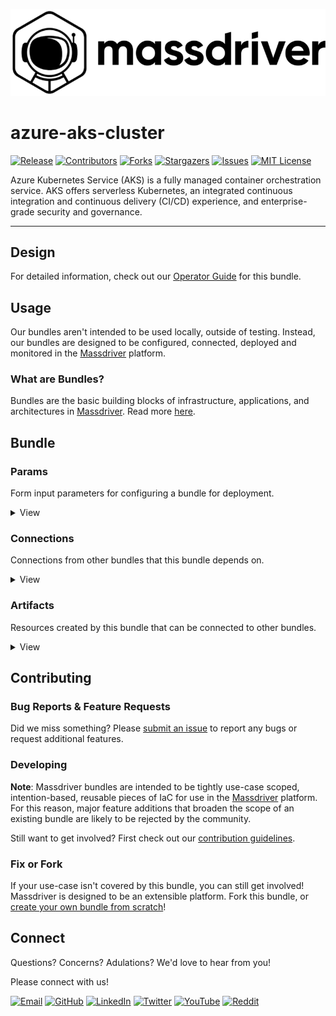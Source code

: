 




[![Massdriver][logo]][website]

# azure-aks-cluster

[![Release][release_shield]][release_url]
[![Contributors][contributors_shield]][contributors_url]
[![Forks][forks_shield]][forks_url]
[![Stargazers][stars_shield]][stars_url]
[![Issues][issues_shield]][issues_url]
[![MIT License][license_shield]][license_url]

<!--
##### STILL NEED TO GET SLACK WORKING ###
[!["Slack Community"](%s)][slack]
-->


Azure Kubernetes Service (AKS) is a fully managed container orchestration service. AKS offers serverless Kubernetes, an integrated continuous integration and continuous delivery (CI/CD) experience, and enterprise-grade security and governance.


---

## Design

For detailed information, check out our [Operator Guide](operator.mdx) for this bundle.

## Usage

Our bundles aren't intended to be used locally, outside of testing. Instead, our bundles are designed to be configured, connected, deployed and monitored in the [Massdriver][website] platform.

### What are Bundles?

Bundles are the basic building blocks of infrastructure, applications, and architectures in [Massdriver][website]. Read more [here](https://docs.massdriver.cloud/concepts/bundles).

## Bundle

### Params

Form input parameters for configuring a bundle for deployment.

<details>
<summary>View</summary>

<!-- PARAMS:START -->
## Properties

- **`cluster`** *(object)*: Configure the Kubernetes cluster.
  - **`enable_log_analytics`** *(boolean)*: Enable Log Analytics for this cluster. Default: `False`.
  - **`kubernetes_version`** *(string)*: The version of Kubernetes that should be used for this cluster. You will be able to upgrade this version after creating the cluster, but you cannot downgrade the version. Must be one of: `['1.23', '1.22']`. Default: `1.23`.
- **`core_services`** *(object)*: Configure core services in Kubernetes for Massdriver to manage.
  - **`azure_dns_zones`** *(array)*: Add an Azure DNS Zone associated with this cluster to allow Kubernetes to automatically manage DNS records and SSL certificates.
    - **Items** *(string)*
  - **`enable_ingress`** *(boolean)*: Enabling this will create an NGINX Ingress Controller in the cluster, allowing internet traffic to flow into web accessible services within the cluster. Default: `False`.
- **`node_groups`** *(object)*: The node groups that should be used for this cluster.
  - **`additional_node_groups`** *(array)*: Default: `[]`.
    - **Items** *(object)*
      - **`max_size`** *(number)*: Maximum number of instances in the node group. Minimum: `1`. Maximum: `1000`. Default: `10`.
      - **`min_size`** *(number)*: Minimum number of instances in the node group. Minimum: `1`. Maximum: `1000`. Default: `1`.
      - **`name`** *(string)*
      - **`node_size`** *(string)*: Compute size to use in the node group (D = General Purpose, E = Memory Optimized, F = Compute Optimized). Changing this forces a deletion and re-creation of the node group.
        - **One of**
          - D2s (2 vCores, 8 GiB memory)
          - D4s (4 vCores, 16 GiB memory)
          - D8s (8 vCores, 32 GiB memory)
          - D16s (16 vCores, 64 GiB memory)
          - D32s (32 vCores, 64 GiB memory)
          - D64s (64 vCores, 256 GiB memory)
          - E2s (2 vCores, 16 GiB memory)
          - E4s (4 vCores, 32 GiB memory)
          - E8s (8 vCores, 64 GiB memory)
          - E16s (8 vCores, 128 GiB memory)
          - E32s (32 vCores, 256 GiB memory)
          - E64s (64 vCores, 432 GiB memory)
          - F2s (2 vCores, 4 GiB memory)
          - F4s (4 vCores, 8 GiB memory)
          - F8s (8 vCores, 16 GiB memory)
          - F16s (16 vCores, 32 GiB memory)
          - F32s (32 vCores, 64 GiB memory)
          - F64s (64 vCores, 128 GiB memory)
  - **`default_node_group`** *(object)*: Configuration of the node group.
    - **`max_size`** *(number)*: Maximum number of instances in the node group. Minimum: `1`. Maximum: `1000`. Default: `10`.
    - **`min_size`** *(number)*: Minimum number of instances in the node group. Minimum: `1`. Maximum: `1000`. Default: `1`.
    - **`name`** *(string)*: The name of the node group.
    - **`node_size`** *(string)*: Compute size to use in the node group (D = General Purpose, E = Memory Optimized, F = Compute Optimized). Changing this forces a deletion and re-creation of the node group.
      - **One of**
        - D2s (2 vCores, 8 GiB memory)
        - D4s (4 vCores, 16 GiB memory)
        - D8s (8 vCores, 32 GiB memory)
        - D16s (16 vCores, 64 GiB memory)
        - D32s (32 vCores, 64 GiB memory)
        - D64s (64 vCores, 256 GiB memory)
        - E2s (2 vCores, 16 GiB memory)
        - E4s (4 vCores, 32 GiB memory)
        - E8s (8 vCores, 64 GiB memory)
        - E16s (8 vCores, 128 GiB memory)
        - E32s (32 vCores, 256 GiB memory)
        - E64s (64 vCores, 432 GiB memory)
        - F2s (2 vCores, 4 GiB memory)
        - F4s (4 vCores, 8 GiB memory)
        - F8s (8 vCores, 16 GiB memory)
        - F16s (16 vCores, 32 GiB memory)
        - F32s (32 vCores, 64 GiB memory)
        - F64s (64 vCores, 128 GiB memory)
- **`observability`** *(object)*: Configure logging and metrics collection and delivery for your entire cluster.
  - **`logging`** *(object)*: Configure logging for your cluster.
    - **`destination`** *(string)*: Where to send logs. Default: `disabled`.
      - **One of**
        - OpenSearch (in cluster)
        - Disabled
## Examples

  ```json
  {
      "__name": "Development",
      "node_groups": {
          "default_node_group": {
              "max_size": 10,
              "min_size": 1,
              "name": "default",
              "node_size": "Standard_D2s_v3"
          }
      }
  }
  ```

  ```json
  {
      "__name": "Production",
      "node_groups": {
          "additional_node_groups": [
              {
                  "max_size": 10,
                  "min_size": 1,
                  "name": "shared",
                  "node_size": "Standard_D8s_v3"
              }
          ],
          "default_node_group": {
              "max_size": 10,
              "min_size": 1,
              "name": "default",
              "node_size": "Standard_D8s_v3"
          }
      }
  }
  ```

<!-- PARAMS:END -->

</details>

### Connections

Connections from other bundles that this bundle depends on.

<details>
<summary>View</summary>

<!-- CONNECTIONS:START -->
## Properties

- **`azure_service_principal`** *(object)*: . Cannot contain additional properties.
  - **`data`** *(object)*
    - **`client_id`** *(string)*: A valid UUID field.

      Examples:
      ```json
      "123xyz99-ab34-56cd-e7f8-456abc1q2w3e"
      ```

    - **`client_secret`** *(string)*
    - **`subscription_id`** *(string)*: A valid UUID field.

      Examples:
      ```json
      "123xyz99-ab34-56cd-e7f8-456abc1q2w3e"
      ```

    - **`tenant_id`** *(string)*: A valid UUID field.

      Examples:
      ```json
      "123xyz99-ab34-56cd-e7f8-456abc1q2w3e"
      ```

  - **`specs`** *(object)*
- **`vnet`** *(object)*: . Cannot contain additional properties.
  - **`data`** *(object)*
    - **`infrastructure`** *(object)*
      - **`cidr`** *(string)*

        Examples:
        ```json
        "10.100.0.0/16"
        ```

        ```json
        "192.24.12.0/22"
        ```

      - **`default_subnet_id`** *(string)*: Azure Resource ID.

        Examples:
        ```json
        "/subscriptions/12345678-1234-1234-abcd-1234567890ab/resourceGroups/resource-group-name/providers/Microsoft.Network/virtualNetworks/network-name"
        ```

      - **`id`** *(string)*: Azure Resource ID.

        Examples:
        ```json
        "/subscriptions/12345678-1234-1234-abcd-1234567890ab/resourceGroups/resource-group-name/providers/Microsoft.Network/virtualNetworks/network-name"
        ```

  - **`specs`** *(object)*
    - **`azure`** *(object)*: .
      - **`region`** *(string)*: Select the Azure region you'd like to provision your resources in.
        - **One of**
          - East US
          - North Central US
          - South Central US
          - West US
<!-- CONNECTIONS:END -->

</details>

### Artifacts

Resources created by this bundle that can be connected to other bundles.

<details>
<summary>View</summary>

<!-- ARTIFACTS:START -->
## Properties

- **`kubernetes_cluster`** *(object)*: Kubernetes cluster authentication and cloud-specific configuration. Cannot contain additional properties.
  - **`data`** *(object)*
    - **`authentication`** *(object)*
      - **`cluster`** *(object)*
        - **`certificate-authority-data`** *(string)*
        - **`server`** *(string)*
      - **`user`** *(object)*
        - **`token`** *(string)*
    - **`infrastructure`** *(object)*: Cloud specific Kubernetes configuration data.
      - **One of**
        - AWS EKS infrastructure config*object*: . Cannot contain additional properties.
          - **`arn`** *(string)*: Amazon Resource Name.

            Examples:
            ```json
            "arn:aws:rds::ACCOUNT_NUMBER:db/prod"
            ```

            ```json
            "arn:aws:ec2::ACCOUNT_NUMBER:vpc/vpc-foo"
            ```

          - **`oidc_issuer_url`** *(string)*: An HTTPS endpoint URL.

            Examples:
            ```json
            "https://example.com/some/path"
            ```

            ```json
            "https://massdriver.cloud"
            ```

        - Azure Infrastructure Resource ID*object*: Minimal Azure Infrastructure Config. Cannot contain additional properties.
          - **`ari`** *(string)*: Azure Resource ID.

            Examples:
            ```json
            "/subscriptions/12345678-1234-1234-abcd-1234567890ab/resourceGroups/resource-group-name/providers/Microsoft.Network/virtualNetworks/network-name"
            ```

        - GCP Infrastructure GRN*object*: Minimal GCP Infrastructure Config. Cannot contain additional properties.
          - **`grn`** *(string)*: GCP Resource Name (GRN).

            Examples:
            ```json
            "projects/my-project/global/networks/my-global-network"
            ```

            ```json
            "projects/my-project/regions/us-west2/subnetworks/my-subnetwork"
            ```

            ```json
            "projects/my-project/topics/my-pubsub-topic"
            ```

            ```json
            "projects/my-project/subscriptions/my-pubsub-subscription"
            ```

            ```json
            "projects/my-project/locations/us-west2/instances/my-redis-instance"
            ```

            ```json
            "projects/my-project/locations/us-west2/clusters/my-gke-cluster"
            ```

  - **`specs`** *(object)*
    - **`kubernetes`** *(object)*: Kubernetes distribution and version specifications.
      - **`cloud`** *(string)*: Must be one of: `['aws', 'gcp', 'azure']`.
      - **`distribution`** *(string)*: Must be one of: `['eks', 'gke', 'aks']`.
      - **`platform_version`** *(string)*
      - **`version`** *(string)*
<!-- ARTIFACTS:END -->

</details>

## Contributing

<!-- CONTRIBUTING:START -->

### Bug Reports & Feature Requests

Did we miss something? Please [submit an issue](https://github.com/massdriver-cloud/azure-aks-cluster/issues) to report any bugs or request additional features.

### Developing

**Note**: Massdriver bundles are intended to be tightly use-case scoped, intention-based, reusable pieces of IaC for use in the [Massdriver][website] platform. For this reason, major feature additions that broaden the scope of an existing bundle are likely to be rejected by the community.

Still want to get involved? First check out our [contribution guidelines](https://docs.massdriver.cloud/bundles/contributing).

### Fix or Fork

If your use-case isn't covered by this bundle, you can still get involved! Massdriver is designed to be an extensible platform. Fork this bundle, or [create your own bundle from scratch](https://docs.massdriver.cloud/bundles/development)!

<!-- CONTRIBUTING:END -->

## Connect

<!-- CONNECT:START -->

Questions? Concerns? Adulations? We'd love to hear from you!

Please connect with us!

[![Email][email_shield]][email_url]
[![GitHub][github_shield]][github_url]
[![LinkedIn][linkedin_shield]][linkedin_url]
[![Twitter][twitter_shield]][twitter_url]
[![YouTube][youtube_shield]][youtube_url]
[![Reddit][reddit_shield]][reddit_url]

<!-- markdownlint-disable -->

[logo]: https://raw.githubusercontent.com/massdriver-cloud/docs/main/static/img/logo-with-logotype-horizontal-400x110.svg
[docs]: https://docs.massdriver.cloud/?utm_source=github&utm_medium=readme&utm_campaign=azure-aks-cluster&utm_content=docs
[website]: https://www.massdriver.cloud/?utm_source=github&utm_medium=readme&utm_campaign=azure-aks-cluster&utm_content=website
[github]: https://github.com/massdriver-cloud?utm_source=github&utm_medium=readme&utm_campaign=azure-aks-cluster&utm_content=github
[slack]: https://massdriverworkspace.slack.com/?utm_source=github&utm_medium=readme&utm_campaign=azure-aks-cluster&utm_content=slack
[linkedin]: https://www.linkedin.com/company/massdriver/?utm_source=github&utm_medium=readme&utm_campaign=azure-aks-cluster&utm_content=linkedin



[contributors_shield]: https://img.shields.io/github/contributors/massdriver-cloud/azure-aks-cluster.svg?style=for-the-badge
[contributors_url]: https://github.com/massdriver-cloud/azure-aks-cluster/graphs/contributors
[forks_shield]: https://img.shields.io/github/forks/massdriver-cloud/azure-aks-cluster.svg?style=for-the-badge
[forks_url]: https://github.com/massdriver-cloud/azure-aks-cluster/network/members
[stars_shield]: https://img.shields.io/github/stars/massdriver-cloud/azure-aks-cluster.svg?style=for-the-badge
[stars_url]: https://github.com/massdriver-cloud/azure-aks-cluster/stargazers
[issues_shield]: https://img.shields.io/github/issues/massdriver-cloud/azure-aks-cluster.svg?style=for-the-badge
[issues_url]: https://github.com/massdriver-cloud/azure-aks-cluster/issues
[release_url]: https://github.com/massdriver-cloud/azure-aks-cluster/releases/latest
[release_shield]: https://img.shields.io/github/release/massdriver-cloud/azure-aks-cluster.svg?style=for-the-badge
[license_shield]: https://img.shields.io/github/license/massdriver-cloud/azure-aks-cluster.svg?style=for-the-badge
[license_url]: https://github.com/massdriver-cloud/azure-aks-cluster/blob/main/LICENSE


[email_url]: mailto:support@massdriver.cloud
[email_shield]: https://img.shields.io/badge/email-Massdriver-black.svg?style=for-the-badge&logo=mail.ru&color=000000
[github_url]: mailto:support@massdriver.cloud
[github_shield]: https://img.shields.io/badge/follow-Github-black.svg?style=for-the-badge&logo=github&color=181717
[linkedin_url]: https://linkedin.com/in/massdriver-cloud
[linkedin_shield]: https://img.shields.io/badge/follow-LinkedIn-black.svg?style=for-the-badge&logo=linkedin&color=0A66C2
[twitter_url]: https://twitter.com/massdriver?utm_source=github&utm_medium=readme&utm_campaign=azure-aks-cluster&utm_content=twitter
[twitter_shield]: https://img.shields.io/badge/follow-Twitter-black.svg?style=for-the-badge&logo=twitter&color=1DA1F2
[discourse_url]: https://community.massdriver.cloud?utm_source=github&utm_medium=readme&utm_campaign=azure-aks-cluster&utm_content=discourse
[discourse_shield]: https://img.shields.io/badge/join-Discourse-black.svg?style=for-the-badge&logo=discourse&color=000000
[youtube_url]: https://www.youtube.com/channel/UCfj8P7MJcdlem2DJpvymtaQ
[youtube_shield]: https://img.shields.io/badge/subscribe-Youtube-black.svg?style=for-the-badge&logo=youtube&color=FF0000
[reddit_url]: https://www.reddit.com/r/massdriver
[reddit_shield]: https://img.shields.io/badge/subscribe-Reddit-black.svg?style=for-the-badge&logo=reddit&color=FF4500

<!-- markdownlint-restore -->

<!-- CONNECT:END -->
